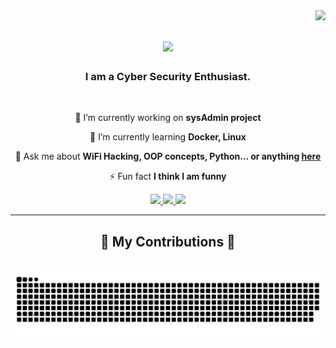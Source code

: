 <img align="right" src="https://visitor-badge.laobi.icu/badge?page_id=prathameshkhade.prathameshkhade" />

<h1 align="center">
    <img src="https://readme-typing-svg.herokuapp.com/?font=Righteous&size=35&center=true&vCenter=true&width=500&height=70&duration=4000&lines=Hii+There!+👋;+I'm+Prathamesh;" />
</h1>

<h3 align="center">
    I am a Cyber Security Enthusiast.
</h3>

<br/>

<div align="center">
 
 🔭 I’m currently working on **sysAdmin project**
 
 🌱 I’m currently learning **Docker, Linux**

💬 Ask me about **WiFi Hacking, OOP concepts, Python... or anything [here](https://github.com/prathameshkhade/prathameshkhade/issues)**

⚡ Fun fact **I think I am funny**

 </div>
 
<div align="center"> 
  <a href="mailto:pkhade2865@gmail.com">
    <img src="https://img.shields.io/badge/Gmail-333333?style=for-the-badge&logo=gmail&logoColor=red" />
  </a>
  <a href="https://linkedin.in/in/prathamesh-khade" target="_blank">
    <img src="https://img.shields.io/badge/LinkedIn-0077B5?style=for-the-badge&logo=linkedin&logoColor=white" target="_blank" />
  </a>
  <a href="https://prathameshkhade.github.io" target="_blank">
     <img src="https://img.shields.io/badge/Portfolio-FF5722?style=for-the-badge&logo=todoist&logoColor=white" target="_blank" /> <!-- sqlite, safari, google-chrome are other good icon options -->
  </a>
</div>

 <hr/>
 
<div align="center">
  <h2>🫣 My Contributions 🫣</h2>
  <br>
  <img alt="snake eating my contributions" src="https://raw.githubusercontent.com/prathameshkhade/prathameshkhade/output/github-contribution-grid-snake.svg" />
  
  <br/><br/><br/>
</div>


<!--
**prathameshkhade/prathameshkhade** is a ✨ _special_ ✨ repository because its `README.

Here are some ideas to get you started:

- 🔭 I’m currently working on ...
- 🌱 I’m currently learning ...
- 👯 I’m looking to collaborate on ...
- 🤔 I’m looking for help with ...
- 💬 Ask me about ...
- 📫 How to reach me: ...
- 😄 Pronouns: ...
- ⚡ Fun fact: ...
-->
